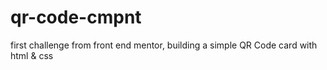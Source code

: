 # qr-code-cmpnt
first challenge from front end mentor, building a simple QR Code card with html &amp; css
